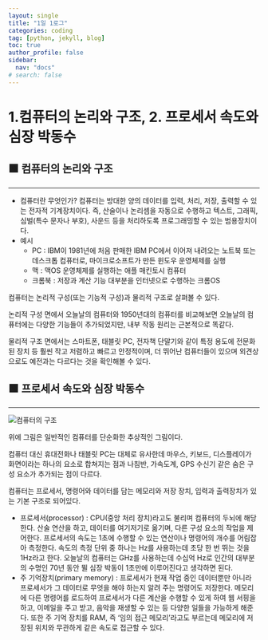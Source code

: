 ```yaml
---
layout: single
title: "1일 1로그"
categories: coding
tag: [python, jekyll, blog]
toc: true
author_profile: false
sidebar:
  nav: "docs"
# search: false
---
```


# 1.컴퓨터의 논리와 구조, 2. 프로세서 속도와 심장 박동수

## 🟩 컴퓨터의 논리와 구조

---

- 컴퓨터란 무엇인가?
  컴퓨터는 방대한 양의 데이터를 입력, 처리, 저장, 출력할 수 있는 전자적 기계장치이다.
  즉, 산술이나 논리셈을 자동으로 수행하고 텍스트, 그래픽, 심벌(특수 문자나 부호), 사운드 등을 처리하도록 프로그래밍할 수 있는 범용장치이다.
- 예시
  - PC : IBM이 1981년에 처음 판매한 IBM PC에서 이어져 내려오는 노트북 또는 데스크톱 컴퓨터로, 마이크로소프트가 만든 윈도우 운영체제를 실행
  - 맥 : 맥OS 운영체제를 실행하는 애플 매킨토시 컴퓨터
  - 크롬북 : 저장과 계산 기능 대부분을 인터넷으로 수행하는 크롬OS

컴퓨터는 논리적 구성(또는 기능적 구성)과 물리적 구조로 살펴볼 수 있다.

논리적 구성 면에서 오늘날의 컴퓨터와 1950년대의 컴퓨터를 비교해보면 오늘날의 컴퓨터에는 다양한 기능들이 추가되었지만, 내부 작동 원리는 근본적으로 똑같다.

물리적 구조 면에서는 스마트폰, 태블릿 PC, 전자책 단말기와 같이 특정 용도에 전문화된 장치 등 훨씬 작고 저렴하고 빠르고 안정적이며, 더 뛰어난 컴퓨터들이 있으며 외견상으로도 예전과는 다르다는 것을 확인해볼 수 있다.

## 🟩 프로세서 속도와 심장 박동수

---

![컴퓨터의 구조](https://t1.daumcdn.net/cfile/tistory/990D9A3A5B8290210D)

위에 그림은 일반적인 컴퓨터를 단순화한 추상적인 그림이다.

컴퓨터 대신 휴대전화나 태블릿 PC는 대체로 유사한데 마우스, 키보드, 디스플레이가 화면이라는 하나의 요소로 합쳐지는 점과 나침반, 가속도계, GPS 수신기 같은 숨은 구성 요소가 추가되는 점이 다르다.

컴퓨터는 프로세서, 명령어와 데이터를 담는 메모리와 저장 장치, 입력과 출력장치가 있는 기본 구조로 되어있다.

- 프로세서(processor) : CPU(중앙 처리 장치)라고도 불리며 컴퓨터의 두뇌에 해당한다. 산술 연산을 하고, 데이터를 여기저기로 옮기며, 다른 구성 요소의 작업을 제어한다. 프로세서의 속도는 1초에 수행할 수 있는 연산이나 명령어의 개수를 어림잡아 측정한다. 속도의 측정 단위 중 하나는 Hz를 사용하는데 초당 한 번 뛰는 것을 1Hz라고 한다. 오늘날의 컴퓨터는 GHz를 사용하는데 수십억 Hz로 인간의 대부분의 수명인 70년 동안 뛸 심장 박동이 1초만에 이루어진다고 생각하면 된다.
- 주 기억장치(primary memory) : 프로세서가 현재 작업 중인 데이터뿐만 아니라 프로세서가 그 데이터로 무엇을 해야 하는지 알려 주는 명령어도 저장한다. 메모리에 다른 명령어를 로드하여 프로세서가 다른 계산을 수행할 수 있게 하여 웹 서핑을 하고, 이메일을 주고 받고, 음악을 재생할 수 있는 등 다양한 일들을 가능하게 해준다. 또한 주 기억 장치를 RAM, 즉 ‘임의 접근 메모리’라고도 부르는데 메모리에 저장된 위치와 무관하게 같은 속도로 접근할 수 있다.
